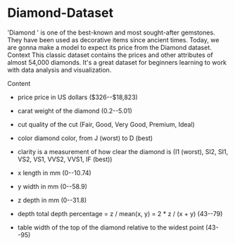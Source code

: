 # Diamond-Dataset
'Diamond ' is one of the best-known and most sought-after gemstones. They have been used as decorative items since ancient times. Today, we are gonna make a model to expect its price from the Diamond dataset.
Context
This classic dataset contains the prices and other attributes of almost 54,000 diamonds. It's a great dataset for beginners learning to work with data analysis and visualization.

Content
- price price in US dollars (\$326--\$18,823)

- carat weight of the diamond (0.2--5.01)

- cut quality of the cut (Fair, Good, Very Good, Premium, Ideal)

- color diamond color, from J (worst) to D (best)

- clarity is a measurement of how clear the diamond is (I1 (worst), SI2, SI1, VS2, VS1, VVS2, VVS1, IF (best))
 
- x length in mm (0--10.74)

- y width in mm (0--58.9)
 
- z depth in mm (0--31.8)
 
- depth total depth percentage = z / mean(x, y) = 2 * z / (x + y) (43--79)
 
- table width of the top of the diamond relative to the widest point (43--95)
